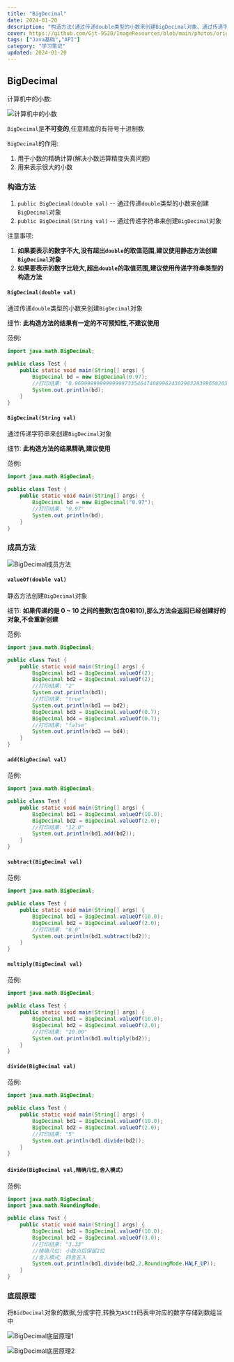 ```yaml
---
title: "BigDecimal"
date: 2024-01-20
description: "构造方法(通过传递double类型的小数来创建BigDecimal对象、通过传递字符串来创建BigDecimal对象)、成员方法(加法、减法、乘法、除法)、底层原理"
cover: https://github.com/Gjt-9520/ImageResources/blob/main/photos/original/Ximage75.jpg?raw=true
tags: ["Java基础","API"]
category: "学习笔记"
updated: 2024-01-20
---
```


## BigDecimal

计算机中的小数:   

![计算机中的小数](../images/计算机中的小数.png)

`BigDecimal`是**不可变的**,任意精度的有符号十进制数

`BigDecimal`的作用:    
1. 用于小数的精确计算(解决小数运算精度失真问题)   
2. 用来表示很大的小数

### 构造方法
  
1. `public BigDecimal(double val)` -- 通过传递`double`类型的小数来创建`BigDecimal`对象       
2. `public BigDecimal(String val)` -- 通过传递字符串来创建`BigDecimal`对象         

注意事项: 
1. **如果要表示的数字不大,没有超出`double`的取值范围,建议使用静态方法创建`BigDecimal`对象**
2. **如果要表示的数字比较大,超出`double`的取值范围,建议使用传递字符串类型的构造方法**

#### `BigDecimal(double val)`

通过传递`double`类型的小数来创建`BigDecimal`对象      

细节: **此构造方法的结果有一定的不可预知性,不建议使用**       

范例:     

```java
import java.math.BigDecimal;

public class Test {
    public static void main(String[] args) {
        BigDecimal bd = new BigDecimal(0.97);
        //打印结果: "0.9699999999999999733546474089962430298328399658203125"
        System.out.println(bd);
    }
}
```

#### `BigDecimal(String val)`

通过传递字符串来创建`BigDecimal`对象      

细节: **此构造方法的结果精确,建议使用**    

范例:     

```java
import java.math.BigDecimal;

public class Test {
    public static void main(String[] args) {
        BigDecimal bd = new BigDecimal("0.97");
        //打印结果: "0.97"
        System.out.println(bd);
    }
}
```

### 成员方法

![BigDecimal成员方法](../images/BigDecimal成员方法.png)

#### `valueOf(double val)`

静态方法创建`BigDecimal`对象

细节: **如果传递的是 0 ~ 10 之间的整数(包含0和10),那么方法会返回已经创建好的对象,不会重新创建**    

范例:     

```java
import java.math.BigDecimal;

public class Test {
    public static void main(String[] args) {
        BigDecimal bd1 = BigDecimal.valueOf(2);
        BigDecimal bd2 = BigDecimal.valueOf(2);
        //打印结果: "2"
        System.out.println(bd1);
        //打印结果: "true"
        System.out.println(bd1 == bd2);
        BigDecimal bd3 = BigDecimal.valueOf(0.7);
        BigDecimal bd4 = BigDecimal.valueOf(0.7);
        //打印结果: "false"
        System.out.println(bd3 == bd4);
    }
}
```

#### `add(BigDecimal val)`

范例:    

```java
import java.math.BigDecimal;

public class Test {
    public static void main(String[] args) {
        BigDecimal bd1 = BigDecimal.valueOf(10.0);
        BigDecimal bd2 = BigDecimal.valueOf(2.0);
        //打印结果: "12.0"
        System.out.println(bd1.add(bd2));
    }
}
```

#### `subtract(BigDecimal val)`

范例:    

```java
import java.math.BigDecimal;

public class Test {
    public static void main(String[] args) {
        BigDecimal bd1 = BigDecimal.valueOf(10.0);
        BigDecimal bd2 = BigDecimal.valueOf(2.0);
        //打印结果: "8.0"
        System.out.println(bd1.subtract(bd2));
    }
}
```

#### `multiply(BigDecimal val)`

范例:    

```java
import java.math.BigDecimal;

public class Test {
    public static void main(String[] args) {
        BigDecimal bd1 = BigDecimal.valueOf(10.0);
        BigDecimal bd2 = BigDecimal.valueOf(2.0);
        //打印结果: "20.00"
        System.out.println(bd1.multiply(bd2));
    }
}
```

#### `divide(BigDecimal val)`

范例:    

```java
import java.math.BigDecimal;

public class Test {
    public static void main(String[] args) {
        BigDecimal bd1 = BigDecimal.valueOf(10.0);
        BigDecimal bd2 = BigDecimal.valueOf(2.0);
        //打印结果: "5"
        System.out.println(bd1.divide(bd2));
    }
}
```

#### `divide(BigDecimal val,精确几位,舍入模式)`

范例:    

```java
import java.math.BigDecimal;
import java.math.RoundingMode;

public class Test {
    public static void main(String[] args) {
        BigDecimal bd1 = BigDecimal.valueOf(10.0);
        BigDecimal bd2 = BigDecimal.valueOf(3.0);
        //打印结果: "3.33"
        //精确几位: 小数点后保留2位
        //舍入模式: 四舍五入
        System.out.println(bd1.divide(bd2,2,RoundingMode.HALF_UP));
    }
}
```

### 底层原理

将`BidDecimal`对象的数据,分成字符,转换为`ASCII`码表中对应的数字存储到数组当中

![BigDecimal底层原理1](../images/BigDecimal底层原理1.png)

![BigDecimal底层原理2](../images/BigDecimal底层原理2.png)